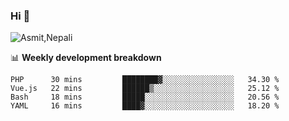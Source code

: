 ### Hi 👋

![Asmit,Nepali](https://media.giphy.com/media/L8K62iTDkzGX6/giphy.gif)
<!--
**asmit99nepali/asmit99nepali** is a ✨ _special_ ✨ repository because its `README.md` (this file) appears on your GitHub profile.

Here are some ideas to get you started:

- 🔭 I’m currently working on ...
- 🌱 I’m currently learning ...
- 👯 I’m looking to collaborate on ...
- 🤔 I’m looking for help with ...
- 💬 Ask me about ...
- 📫 How to reach me: ...
- 😄 Pronouns: ...
- ⚡ Fun fact: ...
-->


📊 **Weekly development breakdown**
<!--START_SECTION:waka-->
```text
PHP      30 mins         ████████▓░░░░░░░░░░░░░░░░   34.30 % 
Vue.js   22 mins         ██████▒░░░░░░░░░░░░░░░░░░   25.12 % 
Bash     18 mins         █████░░░░░░░░░░░░░░░░░░░░   20.56 % 
YAML     16 mins         ████▓░░░░░░░░░░░░░░░░░░░░   18.20 % 
```
<!--END_SECTION:waka-->

